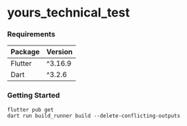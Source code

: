 # yours_technical_test

### Requirements

| Package         | Version  |
| --------------- | -------- |
| Flutter         | ^3.16.9  |
| Dart            | ^3.2.6   |

### Getting Started
```
flutter pub get
dart run build_runner build --delete-conflicting-outputs
```
